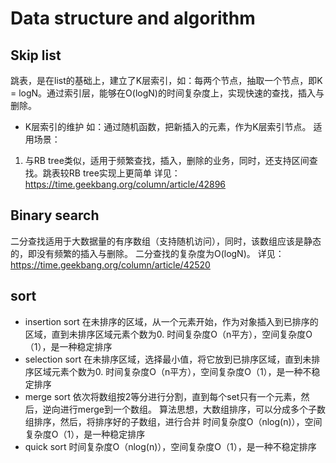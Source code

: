 # Data structure and algorithm

## Skip list
跳表，是在list的基础上，建立了K层索引，如：每两个节点，抽取一个节点，即K = logN。通过索引层，能够在O(logN)的时间复杂度上，实现快速的查找，插入与删除。
- K层索引的维护
  如：通过随机函数，把新插入的元素，作为K层索引节点。
适用场景：
1. 与RB tree类似，适用于频繁查找，插入，删除的业务，同时，还支持区间查找。跳表较RB tree实现上更简单
详见：https://time.geekbang.org/column/article/42896

## Binary search
二分查找适用于大数据量的有序数组（支持随机访问），同时，该数组应该是静态的，即没有频繁的插入与删除。
二分查找的复杂度为O(logN)。
详见：https://time.geekbang.org/column/article/42520

## sort
- insertion sort
  在未排序的区域，从一个元素开始，作为对象插入到已排序的区域，直到未排序区域元素个数为0.
  时间复杂度O（n平方），空间复杂度O（1），是一种稳定排序
- selection sort
  在未排序区域，选择最小值，将它放到已排序区域，直到未排序区域元素个数为0.
  时间复杂度O（n平方），空间复杂度O（1），是一种不稳定排序
- merge sort
  依次将数组按2等分进行分割，直到每个set只有一个元素，然后，逆向进行merge到一个数组。
  算法思想，大数组排序，可以分成多个子数组排序，然后，将排序好的子数组，进行合并
  时间复杂度O（nlog(n)），空间复杂度O（1），是一种稳定排序
- quick sort
  时间复杂度O（nlog(n)），空间复杂度O（1），是一种不稳定排序
